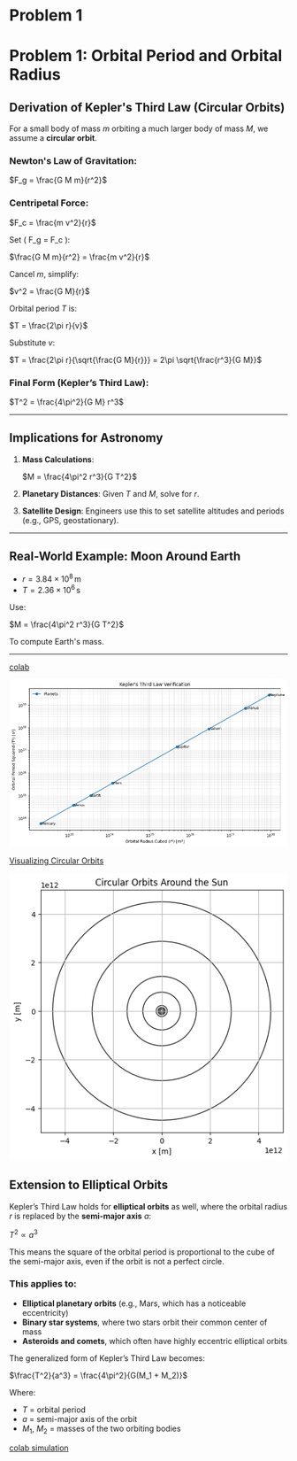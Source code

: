 # Problem 1
#  Problem 1: Orbital Period and Orbital Radius

##  Derivation of Kepler's Third Law (Circular Orbits)

For a small body of mass  $m$ orbiting a much larger body of mass $M$, we assume a **circular orbit**.

### Newton's Law of Gravitation:

$F_g = \frac{G M m}{r^2}$

### Centripetal Force:


$F_c = \frac{m v^2}{r}$

Set \( F_g = F_c \):


$\frac{G M m}{r^2} = \frac{m v^2}{r}$

Cancel $m$, simplify:


$v^2 = \frac{G M}{r}$

Orbital period $T$ is:

$T = \frac{2\pi r}{v}$

Substitute $v$:


$T = \frac{2\pi r}{\sqrt{\frac{G M}{r}}} = 2\pi \sqrt{\frac{r^3}{G M}}$

### Final Form (Kepler’s Third Law):

$T^2 = \frac{4\pi^2}{G M} r^3$

---

##  Implications for Astronomy

1. **Mass Calculations**:
   
   $M = \frac{4\pi^2 r^3}{G T^2}$

2. **Planetary Distances**:
   Given $T$ and $M$, solve for $r$.

3. **Satellite Design**:
   Engineers use this to set satellite altitudes and periods (e.g., GPS, geostationary).

---

##  Real-World Example: Moon Around Earth

- $r = 3.84 \times 10^8 \, \text{m}$
- $T = 2.36 \times 10^6 \, \text{s}$

Use:


$M = \frac{4\pi^2 r^3}{G T^2}$

To compute Earth's mass.

---

[colab](https://colab.research.google.com/drive/1g2MB1rM0RoVmhZf8MjDkgUbHgoJWb3dO#scrollTo=Tj5SpZEEFrD_)

![alt text](image.png)

[Visualizing Circular Orbits](https://colab.research.google.com/drive/1bfOUd1E5QutzGK7wNj2TD0QKW8mN3dK1#scrollTo=knAj2HZ7IF-z)

![alt text](image-4.png)

##  Extension to Elliptical Orbits

Kepler’s Third Law holds for **elliptical orbits** as well, where the orbital radius $r$ is replaced by the **semi-major axis** $a$:


$T^2 \propto a^3$

This means the square of the orbital period is proportional to the cube of the semi-major axis, even if the orbit is not a perfect circle.

### This applies to:

- **Elliptical planetary orbits** (e.g., Mars, which has a noticeable eccentricity)
-  **Binary star systems**, where two stars orbit their common center of mass
-  **Asteroids and comets**, which often have highly eccentric elliptical orbits

The generalized form of Kepler’s Third Law becomes:


$\frac{T^2}{a^3} = \frac{4\pi^2}{G(M_1 + M_2)}$

Where:
- $T$ = orbital period
- $a$ = semi-major axis of the orbit
- $M_1$, $M_2$ = masses of the two orbiting bodies

[colab simulation](https://colab.research.google.com/drive/1vo4C5DwcheBjntDqCZtJNdgq0V3UbYUy?usp=sharing)